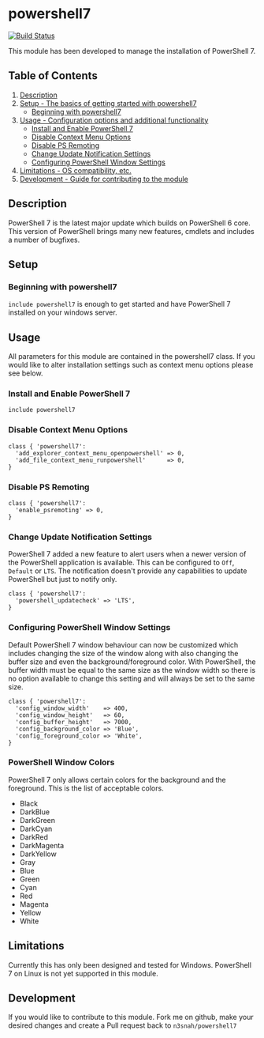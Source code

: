# powershell7
[![Build Status](https://travis-ci.com/n3snah/powershell7.svg?branch=master)](https://travis-ci.com/n3snah/powershell7)

This module has been developed to manage the installation of PowerShell 7.

## Table of Contents

1. [Description](#description)
1. [Setup - The basics of getting started with powershell7](#setup)
    * [Beginning with powershell7](#beginning-with-powershell7)
1. [Usage - Configuration options and additional functionality](#usage)
    * [Install and Enable PowerShell 7](#install-and-enable-powershell-7)
    * [Disable Context Menu Options](#disable-context-menu-options)
    * [Disable PS Remoting](#disable-ps-remoting)
    * [Change Update Notification Settings](#change-update-notification-settings)
    * [Configuring PowerShell Window Settings](#configuring-powerShell-window-settings)
1. [Limitations - OS compatibility, etc.](#limitations)
1. [Development - Guide for contributing to the module](#development)

## Description

PowerShell 7 is the latest major update which builds on PowerShell 6 core. This
version of PowerShell brings many new features, cmdlets and includes a number of
bugfixes.

## Setup

### Beginning with powershell7

`include powershell7` is enough to get started and have PowerShell 7 installed on
your windows server.

## Usage

All parameters for this module are contained in the powershell7 class. If you would
like to alter installation settings such as context menu options please see below.

### Install and Enable PowerShell 7
```
include powershell7
```

### Disable Context Menu Options
```
class { 'powershell7':
  'add_explorer_context_menu_openpowershell' => 0,
  'add_file_context_menu_runpowershell'      => 0,
}
```

### Disable PS Remoting
```
class { 'powershell7':
  'enable_psremoting' => 0,
}
```

### Change Update Notification Settings
PowerShell 7 added a new feature to alert users when a newer version of the PowerShell
application is available. This can be configured to `Off`, `Default` or `LTS`.
The notification doesn't provide any capabilities to update PowerShell but just to notify only.
```
class { 'powershell7':
  'powershell_updatecheck' => 'LTS',
}
```

### Configuring PowerShell Window Settings
Default PowerShell 7 window behaviour can now be customized which includes changing the size of the
window along with also changing the buffer size and even the background/foreground color.
With PowerShell, the buffer width must be equal to the same size as the window width so there is no
option available to change this setting and will always be set to the same size.
```
class { 'powershell7':
  'config_window_width'    => 400,
  'config_window_height'   => 60,
  'config_buffer_height'   => 7000,
  'config_background_color => 'Blue',
  'config_foreground_color => 'White',
}
```

### PowerShell Window Colors
PowerShell 7 only allows certain colors for the background and the foreground. This is the list of acceptable colors.
* Black
* DarkBlue
* DarkGreen
* DarkCyan
* DarkRed
* DarkMagenta
* DarkYellow
* Gray
* Blue
* Green
* Cyan
* Red
* Magenta
* Yellow
* White

## Limitations

Currently this has only been designed and tested for Windows. PowerShell 7 on
Linux is not yet supported in this module.

## Development

If you would like to contribute to this module. Fork me on github, make your
desired changes and create a Pull request back to `n3snah/powershell7`
